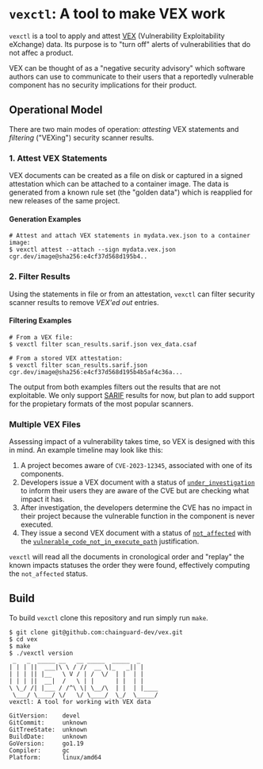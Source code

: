 # `vexctl`: A tool to make VEX work

`vexctl` is a tool to apply and attest [VEX](https://github.com/openvex/spec/blob/main/OPENVEX-SPEC.md) 
(Vulnerability Exploitability eXchange) data. Its purpose is to "turn off" alerts of vulnerabilities that 
do not affec a product.

VEX can be thought of as a "negative security advisory" which software authors can use to 
communicate to their users that a reportedly vulnerable component has no security 
implications for their product.
 
## Operational Model

There are two main modes of operation: 
_attesting_ VEX statements and _filtering_ ("VEXing") security scanner results.

### 1. Attest VEX Statements

VEX documents can be created as a file on disk or captured in a
signed attestation which can be attached to a container image. The data is
generated from a known rule set (the "golden data") which is reapplied for 
new releases of the same project.

#### Generation Examples

```shell
# Attest and attach VEX statements in mydata.vex.json to a container image:
$ vexctl attest --attach --sign mydata.vex.json cgr.dev/image@sha256:e4cf37d568d195b4..
```

### 2. Filter Results

Using the statements in file or from an attestation, `vexctl` 
can filter security scanner results to remove _VEX'ed out_ entries.

#### Filtering Examples

```shell
# From a VEX file:
$ vexctl filter scan_results.sarif.json vex_data.csaf

# From a stored VEX attestation:
$ vexctl filter scan_results.sarif.json cgr.dev/image@sha256:e4cf37d568d195b4b5af4c36a...
```

The output from both examples filters out the results that are not exploitable. We only support 
[SARIF](https://docs.oasis-open.org/sarif/sarif/v2.1.0/sarif-v2.1.0.html) results for now, but 
plan to add support for the propietary formats of the most popular scanners.

### Multiple VEX Files

Assessing impact of a vulnerability takes time, so VEX is designed
with this in mind. An example timeline may look like this:

1. A project becomes aware of `CVE-2023-12345`, associated with one of its components.
2. Developers issue a VEX document with a status of [`under_investigation`](https://github.com/openvex/spec/blob/main/OPENVEX-SPEC.md#status-labels) to
inform their users they are aware of the CVE but are checking what impact it has.
3. After investigation, the developers determine the CVE has no impact
in their project because the vulnerable function in the component is never executed.
4. They issue a second VEX document with a status of [`not_affected`](https://github.com/openvex/spec/blob/main/OPENVEX-SPEC.md#status-labels) with the [`vulnerable_code_not_in_execute_path`](https://github.com/openvex/spec/blob/main/OPENVEX-SPEC.md#status-justifications) justification.

`vexctl` will read all the documents in cronological order and "replay" the
known impacts statuses the order they were found, effectively computing the
`not_affected` status.

## Build

To build `vexctl` clone this repository and run simply run `make`.

```console
$ git clone git@github.com:chainguard-dev/vex.git
$ cd vex
$ make
$ ./vexctl version
 _   _  _____ __   __ _____  _____  _
| | | ||  ___|\ \ / //  __ \|_   _|| |
| | | || |__   \ V / | /  \/  | |  | |
| | | ||  __|  /   \ | |      | |  | |
\ \_/ /| |___ / /^\ \| \__/\  | |  | |____
 \___/ \____/ \/   \/ \____/  \_/  \_____/
vexctl: A tool for working with VEX data

GitVersion:    devel
GitCommit:     unknown
GitTreeState:  unknown
BuildDate:     unknown
GoVersion:     go1.19
Compiler:      gc
Platform:      linux/amd64
```
